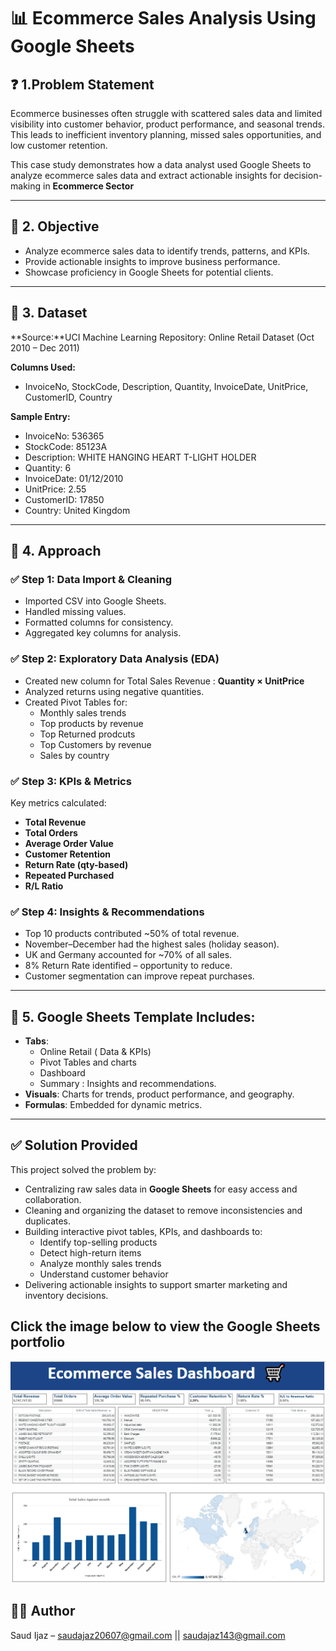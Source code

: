 # 📊 Ecommerce Sales Analysis Using Google Sheets


## ❓ 1.Problem Statement

Ecommerce businesses often struggle with scattered sales data and limited visibility into customer behavior, product performance, and seasonal trends. This leads to inefficient inventory planning, missed sales opportunities, and low customer retention.

This case study demonstrates how a data analyst used Google Sheets to analyze ecommerce sales data and extract actionable insights for decision-making in **Ecommerce Sector**

---


## 🔷 2. Objective
- Analyze ecommerce sales data to identify trends, patterns, and KPIs.
- Provide actionable insights to improve business performance.
- Showcase proficiency in Google Sheets for potential clients.

---

## 🔷 3. Dataset
**Source:**UCI Machine Learning Repository:  Online Retail Dataset (Oct 2010 – Dec 2011) 

**Columns Used:**
- InvoiceNo, StockCode, Description, Quantity, InvoiceDate, UnitPrice, CustomerID, Country

**Sample Entry:**
- InvoiceNo: 536365
- StockCode: 85123A
- Description: WHITE HANGING HEART T-LIGHT HOLDER
- Quantity: 6
- InvoiceDate: 01/12/2010
- UnitPrice: 2.55
- CustomerID: 17850
- Country: United Kingdom

---

## 🔷 4. Approach

### ✅ Step 1: Data Import & Cleaning
- Imported CSV into Google Sheets.
- Handled missing values.
- Formatted columns for consistency.
- Aggregated key columns for analysis.

### ✅ Step 2: Exploratory Data Analysis (EDA)
- Created new column for Total Sales Revenue : **Quantity × UnitPrice**
- Analyzed returns using negative quantities.
- Created Pivot Tables for:
  - Monthly sales trends
  - Top products by revenue
  - Top Returned prodcuts
  - Top Customers by revenue
  - Sales by country

### ✅ Step 3: KPIs & Metrics
Key metrics calculated:
- **Total Revenue**
- **Total Orders** 
- **Average Order Value** 
- **Customer Retention**
- **Return Rate (qty-based)**
- **Repeated Purchased**
- **R/L Ratio**

### ✅ Step 4: Insights & Recommendations
- Top 10 products contributed ~50% of total revenue.
- November–December had the highest sales (holiday season).
- UK and Germany accounted for ~70% of all sales.
- 8% Return Rate identified – opportunity to reduce.
- Customer segmentation can improve repeat purchases.

---

## 🔷 5. Google Sheets Template Includes:
- **Tabs**:
  - Online Retail ( Data & KPIs)
  - Pivot Tables and charts
  - Dashboard
  - Summary : Insights and recommendations.
- **Visuals**: Charts for trends, product performance, and geography.
- **Formulas**: Embedded for dynamic metrics.
---


## ✅ Solution Provided

This project solved the problem by:
- Centralizing raw sales data in **Google Sheets** for easy access and collaboration.
- Cleaning and organizing the dataset to remove inconsistencies and duplicates.
- Building interactive pivot tables, KPIs, and dashboards to:
  - Identify top-selling products
  - Detect high-return items
  - Analyze monthly sales trends
  - Understand customer behavior
- Delivering actionable insights to support smarter marketing and inventory decisions.


## Click the image below to view the Google Sheets portfolio

<a href="https://docs.google.com/spreadsheets/d/1OrLZFcJEkMrorvPTXskVOjOulbyvqC-XirssWay6Wv4/edit?usp=sharing" target="_blank">
  <img src="image_2025-06-13_192445890.png" alt="Portfolio Image" />
</a>


## 🙋‍♂️ Author
Saud Ijaz – saudajaz20607@gmail.com || saudajaz143@gmail.com

